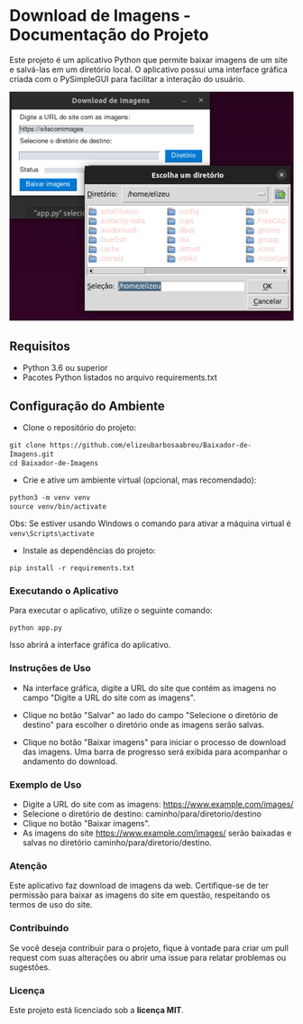 # Download de Imagens - Documentação do Projeto

Este projeto é um aplicativo Python que permite baixar imagens de um site e salvá-las em um diretório local. O aplicativo possui uma interface gráfica criada com o PySimpleGUI para facilitar a interação do usuário.

![Captura de tela do App](image/screen.png)

## Requisitos
- Python 3.6 ou superior
- Pacotes Python listados no arquivo requirements.txt
## Configuração do Ambiente
- Clone o repositório do projeto:

~~~
git clone https://github.com/elizeubarbosaabreu/Baixador-de-Imagens.git
cd Baixador-de-Imagens
~~~
- Crie e ative um ambiente virtual (opcional, mas recomendado):
~~~
python3 -m venv venv
source venv/bin/activate
~~~

Obs: Se estiver usando Windows o comando para ativar a máquina virtual é ```venv\Scripts\activate```
- Instale as dependências do projeto:

~~~
pip install -r requirements.txt
~~~

### Executando o Aplicativo
Para executar o aplicativo, utilize o seguinte comando:

~~~
python app.py
~~~
Isso abrirá a interface gráfica do aplicativo.

### Instruções de Uso
- Na interface gráfica, digite a URL do site que contém as imagens no campo "Digite a URL do site com as imagens".

- Clique no botão "Salvar" ao lado do campo "Selecione o diretório de destino" para escolher o diretório onde as imagens serão salvas.

- Clique no botão "Baixar imagens" para iniciar o processo de download das imagens. Uma barra de progresso será exibida para acompanhar o andamento do download.

### Exemplo de Uso
- Digite a URL do site com as imagens: https://www.example.com/images/
- Selecione o diretório de destino: caminho/para/diretorio/destino
- Clique no botão "Baixar imagens".
- As imagens do site https://www.example.com/images/ serão baixadas e salvas no diretório caminho/para/diretorio/destino.

### Atenção
Este aplicativo faz download de imagens da web. Certifique-se de ter permissão para baixar as imagens do site em questão, respeitando os termos de uso do site.

### Contribuindo
Se você deseja contribuir para o projeto, fique à vontade para criar um pull request com suas alterações ou abrir uma issue para relatar problemas ou sugestões.

### Licença
Este projeto está licenciado sob a **licença MIT**.

